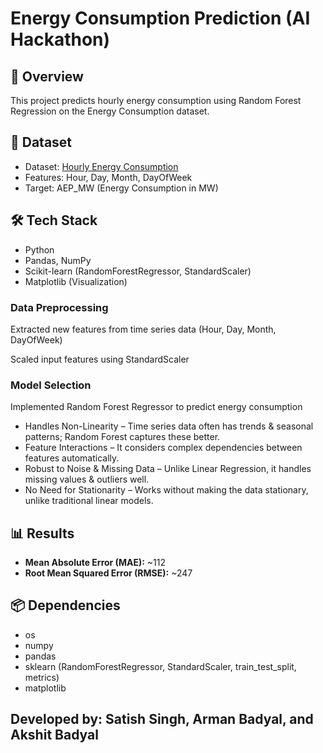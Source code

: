 # Energy Consumption Prediction (AI Hackathon)

## 📌 Overview
This project predicts hourly energy consumption using Random Forest Regression on the Energy Consumption dataset.

## 🚀 Dataset
- Dataset: [Hourly Energy Consumption](https://www.kaggle.com/datasets/robikscube/hourly-energy-consumption)
- Features: Hour, Day, Month, DayOfWeek
- Target: AEP_MW (Energy Consumption in MW)

## 🛠️ Tech Stack
- Python
- Pandas, NumPy
- Scikit-learn (RandomForestRegressor, StandardScaler)
- Matplotlib (Visualization)

### Data Preprocessing

Extracted new features from time series data (Hour, Day, Month, DayOfWeek)

Scaled input features using StandardScaler

### Model Selection
Implemented Random Forest Regressor to predict energy consumption

- Handles Non-Linearity – Time series data often has trends & seasonal patterns; Random Forest captures these better.
- Feature Interactions – It considers complex dependencies between features automatically.
- Robust to Noise & Missing Data – Unlike Linear Regression, it handles missing values & outliers well.
- No Need for Stationarity – Works without making the data stationary, unlike traditional linear models.


## 📊 Results
- **Mean Absolute Error (MAE):** ~112
- **Root Mean Squared Error (RMSE):** ~247

## 📦 Dependencies
- os
- numpy
- pandas
- sklearn (RandomForestRegressor, StandardScaler, train_test_split, metrics)
- matplotlib

## Developed by: Satish Singh, Arman Badyal, and Akshit Badyal
